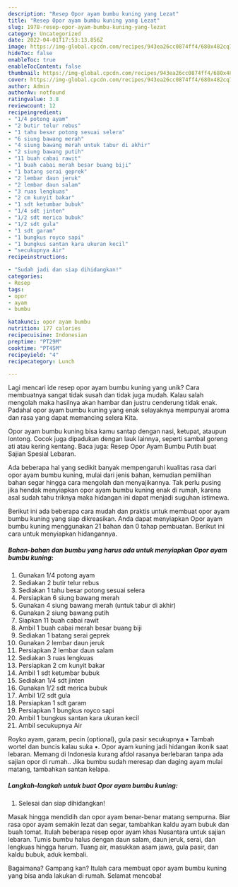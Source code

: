 ```yaml
---
description: "Resep Opor ayam bumbu kuning yang Lezat"
title: "Resep Opor ayam bumbu kuning yang Lezat"
slug: 1978-resep-opor-ayam-bumbu-kuning-yang-lezat
category: Uncategorized
date: 2022-04-01T17:53:13.856Z
image: https://img-global.cpcdn.com/recipes/943ea26cc0874ff4/680x482cq70/opor-ayam-bumbu-kuning-foto-resep-utama.jpg
hideToc: false
enableToc: true
enableTocContent: false
thumbnail: https://img-global.cpcdn.com/recipes/943ea26cc0874ff4/680x482cq70/opor-ayam-bumbu-kuning-foto-resep-utama.jpg
cover: https://img-global.cpcdn.com/recipes/943ea26cc0874ff4/680x482cq70/opor-ayam-bumbu-kuning-foto-resep-utama.jpg
author: Admin
authorAv: notfound
ratingvalue: 3.8
reviewcount: 12
recipeingredient:
- "1/4 potong ayam"
- "2 butir telur rebus"
- "1 tahu besar potong sesuai selera"
- "6 siung bawang merah"
- "4 siung bawang merah untuk tabur di akhir"
- "2 siung bawang putih"
- "11 buah cabai rawit"
- "1 buah cabai merah besar buang biji"
- "1 batang serai geprek"
- "2 lembar daun jeruk"
- "2 lembar daun salam"
- "3 ruas lengkuas"
- "2 cm kunyit bakar"
- "1 sdt ketumbar bubuk"
- "1/4 sdt jinten"
- "1/2 sdt merica bubuk"
- "1/2 sdt gula"
- "1 sdt garam"
- "1 bungkus royco sapi"
- "1 bungkus santan kara ukuran kecil"
- "secukupnya Air"
recipeinstructions:

- "Sudah jadi dan siap dihidangkan!"
categories:
- Resep
tags:
- opor
- ayam
- bumbu

katakunci: opor ayam bumbu 
nutrition: 177 calories
recipecuisine: Indonesian
preptime: "PT29M"
cooktime: "PT45M"
recipeyield: "4"
recipecategory: Lunch

---
```





Lagi mencari ide resep opor ayam bumbu kuning yang unik? Cara membuatnya sangat tidak susah dan tidak juga mudah. Kalau salah mengolah maka hasilnya akan hambar dan justru cenderung tidak enak. Padahal opor ayam bumbu kuning yang enak selayaknya mempunyai aroma dan rasa yang dapat memancing selera Kita.





Opor ayam bumbu kuning bisa kamu santap dengan nasi, ketupat, ataupun lontong. Cocok juga dipadukan dengan lauk lainnya, seperti sambal goreng ati atau kering kentang. Baca juga: Resep Opor Ayam Bumbu Putih buat Sajian Spesial Lebaran.

Ada beberapa hal yang sedikit banyak mempengaruhi kualitas rasa dari opor ayam bumbu kuning, mulai dari jenis bahan, kemudian pemilihan bahan segar hingga cara mengolah dan menyajikannya. Tak perlu pusing jika hendak menyiapkan opor ayam bumbu kuning enak di rumah, karena asal sudah tahu triknya maka hidangan ini dapat menjadi suguhan istimewa.






Berikut ini ada beberapa cara mudah dan praktis untuk membuat opor ayam bumbu kuning yang siap dikreasikan. Anda dapat menyiapkan Opor ayam bumbu kuning menggunakan 21 bahan dan 0 tahap pembuatan. Berikut ini cara untuk menyiapkan hidangannya.

<!--inarticleads1-->

##### Bahan-bahan dan bumbu yang harus ada untuk menyiapkan Opor ayam bumbu kuning:

1. Gunakan 1/4 potong ayam
1. Sediakan 2 butir telur rebus
1. Sediakan 1 tahu besar potong sesuai selera
1. Persiapkan 6 siung bawang merah
1. Gunakan 4 siung bawang merah (untuk tabur di akhir)
1. Gunakan 2 siung bawang putih
1. Siapkan 11 buah cabai rawit
1. Ambil 1 buah cabai merah besar buang biji
1. Sediakan 1 batang serai geprek
1. Gunakan 2 lembar daun jeruk
1. Persiapkan 2 lembar daun salam
1. Sediakan 3 ruas lengkuas
1. Persiapkan 2 cm kunyit bakar
1. Ambil 1 sdt ketumbar bubuk
1. Sediakan 1/4 sdt jinten
1. Gunakan 1/2 sdt merica bubuk
1. Ambil 1/2 sdt gula
1. Persiapkan 1 sdt garam
1. Persiapkan 1 bungkus royco sapi
1. Ambil 1 bungkus santan kara ukuran kecil
1. Ambil secukupnya Air


Royko ayam, garam, pecin (optional), gula pasir secukupnya • Tambah wortel dan buncis kalau suka •. Opor ayam kuning jadi hidangan ikonik saat lebaran. Memang di Indonesia kurang afdol rasanya berlebaran tanpa ada sajian opor di rumah.. Jika bumbu sudah meresap dan daging ayam mulai matang, tambahkan santan kelapa. 

<!--inarticleads2-->

##### Langkah-langkah untuk buat Opor ayam bumbu kuning:


1. Selesai dan siap dihidangkan!

Masak hingga mendidih dan opor ayam benar-benar matang sempurna. Biar rasa opor ayam semakin lezat dan segar, tambahkan kaldu ayam bubuk dan buah tomat. Itulah beberapa resep opor ayam khas Nusantara untuk sajian lebaran. Tumis bumbu halus dengan daun salam, daun jeruk, serai, dan lengkuas hingga harum. Tuang air, masukkan asam jawa, gula pasir, dan kaldu bubuk, aduk kembali. 

Bagaimana? Gampang kan? Itulah cara membuat opor ayam bumbu kuning yang bisa anda lakukan di rumah. Selamat mencoba!
